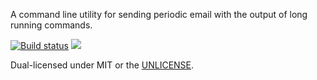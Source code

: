 A command line utility for sending periodic email with the output of long
running commands.

[![Build status](https://api.travis-ci.org/BurntSushi/rust-cmail.png)](https://travis-ci.org/BurntSushi/rust-cmail)
[![](http://meritbadge.herokuapp.com/rust-cmail)](https://crates.io/crates/rust-cmail)

Dual-licensed under MIT or the [UNLICENSE](http://unlicense.org).

